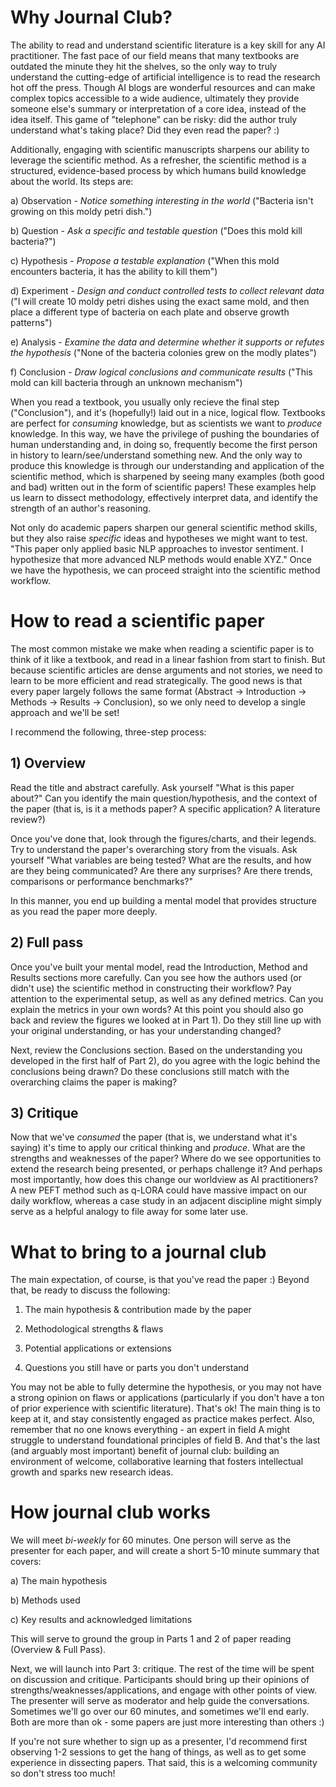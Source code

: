 # Why Journal Club?

The ability to read and understand scientific literature is a key skill for any AI practitioner. The fast pace of our field means that many textbooks are outdated the minute they hit the shelves, so the only way to truly understand the cutting-edge of artificial intelligence is to read the research hot off the press. Though AI blogs are wonderful resources and can make complex topics accessible to a wide audience, ultimately they provide someone else's summary or interpretation of a core idea, instead of the idea itself. This game of "telephone" can be risky: did the author truly understand what's taking place? Did they even read the paper? :)

Additionally, engaging with scientific manuscripts sharpens our ability to leverage the scientific method. As a refresher, the scientific method is a structured, evidence-based process by which humans build knowledge about the world. Its steps are:

a) Observation - _Notice something interesting in the world_ ("Bacteria isn't growing on this moldy petri dish.")

b) Question - _Ask a specific and *testable* question_ ("Does this mold kill bacteria?")

c) Hypothesis - _Propose a *testable* explanation_ ("When this mold encounters bacteria, it has the ability to kill them")

d) Experiment - _Design and conduct controlled tests to collect relevant data_ ("I will create 10 moldy petri dishes using the exact same mold, and then place a different type of bacteria on each plate and observe growth patterns")

e) Analysis - _Examine the data and determine whether it supports or refutes the hypothesis_ ("None of the bacteria colonies grew on the modly plates")

f) Conclusion - _Draw logical conclusions and communicate results_ ("This mold can kill bacteria through an unknown mechanism")

When you read a textbook, you usually only recieve the final step ("Conclusion"), and it's (hopefully!) laid out in a nice, logical flow. Textbooks are perfect for _consuming_ knowledge, but as scientists we want to _produce_ knowledge. In this way, we have the privilege of pushing the boundaries of human understanding and, in doing so, frequently become the first person in  history to learn/see/understand something new.  And the only way to produce this knowledge is through our understanding and application of the scientific method, which is sharpened by seeing many examples (both good and bad) written out in the form of scientific papers! These examples help us learn to dissect methodology, effectively interpret data, and identify the strength of an author's reasoning.

Not only do academic papers sharpen our general scientific method skills, but they also raise _specific_ ideas and hypotheses we might want to test. "This paper only applied basic NLP approaches to investor sentiment. I hypothesize that more advanced NLP methods would enable XYZ." Once we have the hypothesis, we can proceed straight into the scientific method workflow.


# How to read a scientific paper
The most common mistake we make when reading a scientific paper is to think of it like a textbook, and read in a linear fashion from start to finish. But because scientific articles are dense arguments and not stories, we need to learn to be more efficient and read strategically. The good news is that every paper largely follows the same format (Abstract -> Introduction -> Methods -> Results -> Conclusion), so we only need to develop a single approach and we'll be set!

I recommend the following, three-step process:

## 1) Overview
Read the title and abstract carefully. Ask yourself "What is this paper about?" Can you identify the main question/hypothesis, and the context of the paper (that is, is it a methods paper? A specific application? A literature review?)

Once you've done that, look through the figures/charts, and their legends. Try to understand the paper's overarching story from the visuals. Ask yourself "What variables are being tested? What are the results, and how are they being communicated? Are there any surprises? Are there trends, comparisons or performance benchmarks?"

In this manner, you end up building a mental model that provides structure as you read the paper more deeply.


## 2) Full pass
Once you've built your mental model, read the Introduction, Method and Results sections more carefully. Can you see how the authors used (or didn't use) the scientific method in constructing their workflow? Pay attention to the experimental setup, as well as any defined metrics. Can you explain the metrics in your own words? At this point you should also go back and review the figures we looked at in Part 1). Do they still line up with your original understanding, or has your understanding changed?

Next, review the Conclusions section. Based on the understanding you developed in the first half of Part 2), do you agree with the logic behind the conclusions being drawn? Do these conclusions still match with the overarching claims the paper is making?


## 3) Critique
Now that we've _consumed_ the paper (that is, we understand what it's saying) it's time to apply our critical thinking and _produce_.  What are the strengths and weaknesses of the paper? Where do we see opportunities to extend the research being presented, or perhaps challenge it? And perhaps most importantly, how does this change our worldview as AI practitioners? A new PEFT method such as q-LORA could have massive impact on our daily workflow, whereas a case study in an adjacent discipline might simply serve as a helpful analogy to file away for some later use.


# What to bring to a journal club
The main expectation, of course, is that you've read the paper :) Beyond that, be ready to discuss the following:

1) The main hypothesis & contribution made by the paper
  
2) Methodological strengths & flaws

3) Potential applications or extensions

4) Questions you still have or parts you don't understand

You may not be able to fully determine the hypothesis, or you may not have a strong opinion on flaws or applications (particularly if you don't have a ton of prior experience with scientific literature). That's ok! The main thing is to keep at it, and stay consistently engaged as practice makes perfect. Also, remember that no one knows everything - an expert in field A might struggle to understand foundational principles of field B. And that's the last (and arguably most important) benefit of journal club: building an environment of welcome, collaborative learning that fosters intellectual growth and sparks new research ideas.

# How journal club works
We will meet *bi-weekly* for 60 minutes. One person will serve as the presenter for each paper, and will create a short 5-10 minute summary that covers:

a) The main hypothesis

b) Methods used

c) Key results and acknowledged limitations

This will serve to ground the group in Parts 1 and 2 of paper reading (Overview & Full Pass).

Next, we will launch into Part 3: critique. The rest of the time will be spent on discussion and critique. Participants should bring up their opinions of strengths/weaknesses/applications, and engage with other points of view. The presenter will serve as moderator and help guide the conversations. Sometimes we'll go over our 60 minutes, and sometimes we'll end early. Both are more than ok - some papers are just more interesting than others :)

If you're not sure whether to sign up as a presenter, I'd recommend first observing 1-2 sessions to get the hang of things, as well as to get some experience in dissecting papers. That said, this is a welcoming community so don't stress too much!
